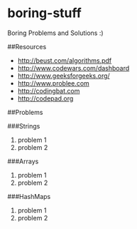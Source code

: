 boring-stuff
==================

Boring Problems and Solutions :)

##Resources
- http://beust.com/algorithms.pdf
- http://www.codewars.com/dashboard
- http://www.geeksforgeeks.org/
- http://www.problee.com
- http://codingbat.com
- http://codepad.org

##Problems

###Strings

1. problem 1
2. problem 2

###Arrays

1. problem 1
2. problem 2

###HashMaps

1. problem 1
2. problem 2


